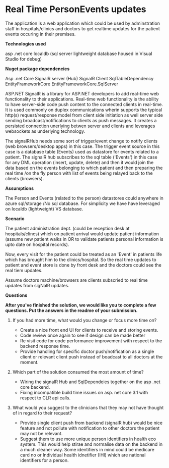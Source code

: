 # Real Time PersonEvents updates
The application is a web application which could be used by adminstration staff in hospitals/clinics and doctors to get realtime updates for the patient 
events occuring in their premises.


**Technologies used**

asp .net core
localdb (sql server lightweight database housed in Visual Studio for debug)

**Nuget package dependencies**

Asp .net Core 
SignalR server (Hub) 
SignalR Client
SqlTableDependency
EntityFrameworkCore
EntityFrameworkCore.SqlServer

ASP.NET SignalR is a library for ASP.NET developers to add real-time web functionality to their applications. 
Real-time web functionality is the ability to have server-side code push content to the connected clients in real-time.
It is used commonly on duplex communications wherin supports the typical http(s) request/response model from client side initiation
as well server side sending broadcast/notifications to clients as push messages. It creates a persisted connection unerlying betwen server and clients
and leverages websockets as underlying technology.

The signalRHub needs some sort of trigger/event change to notify clients  (web browsers/desktop apps) in this case.
The trigger event source in this case is a database table (Events) used as datastore for events related to a patient.
The signalR hub subscribes to the sql table ('Events') in this case for any DML operation (insert, update, delete) and then it would 
join the data based on the events belonging to which patient and then preparing the real time /on the fly person with list of events being relayed back
to the clients (browsers).

**Assumptions**

The Person and Events (related to the person) datastores could anywhere in azure sql/storage /No sql database.
For simplicity we have have leveraged on localdb (lightweight) VS database.

**Scenario**

The patient administration dept. (could be reception desk at hospitals/clincs) which on patient arrival
would update patient information (assume new patient walks in OR to validate patients personal information is upto date on hospital records).

Now, every visit for the patient could be treated as an 'Event' in patients life which has brought him to the clinics/hospital.
So the real time updates to patient and event store is done by front desk and the doctors could see the real tiem updates.

Assume doctors machine/browsers are clients subscried to real time updates from sigNalR updates.


**Questions**

**After you've finished the solution, we would like you to complete a few questions. Put the answers in the readme of your submission.**

1.	If you had more time, what would you change or focus more time on?
    - Create a nice front end UI for clients to receive and storing events.
    - Code review once again to see if design can be made better
    - Re visit code for code performance improvement with respect to the backend response time.
    - Provide handling for specific doctor push/notification as a single client or relevant client push instead of boadcast to all doctors at the moment.

2.	Which part of the solution consumed the most amount of time?
    - Wiring the signalR Hub and SqlDependeies together on the asp .net core backend.
    - Fixing incompatible build time issues on asp. net core 3.1 with respect to CLR api calls.

3.	What would you suggest to the clinicians that they may not have thought of in regard to their request?
    - Provide single client push from backend (signalR hub) would be nice feature and not pollute with notification to other doctors the patient may not be relevant.
    - Suggest them to use more unique person identifiers in health eco system.
      This would help stirae and normalise data on the backend in a much cleaner way.
      Some identifiers in mind could be medicare card no or Individual health idnetifier (IHI) which are national identifiers for a person.

